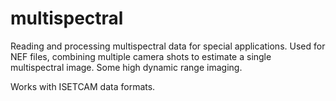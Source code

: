 multispectral
=============

Reading and processing multispectral data for special applications.  Used for NEF files, combining multiple camera shots to estimate a single multispectral image.  Some high dynamic range imaging.

Works with ISETCAM data formats.
